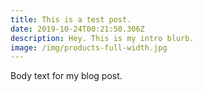 ```yaml
---
title: This is a test post.
date: 2019-10-24T00:21:50.306Z
description: Hey. This is my intro blurb.
image: /img/products-full-width.jpg
---
```

Body text for my blog post.
